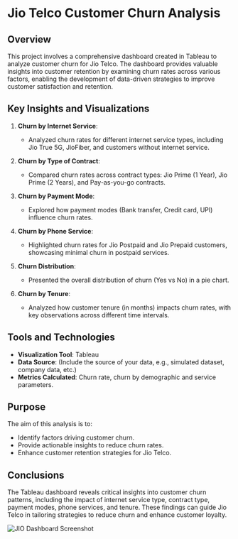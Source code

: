 # Jio Telco Customer Churn Analysis

## Overview
This project involves a comprehensive dashboard created in Tableau to analyze customer churn for Jio Telco. The dashboard provides valuable insights into customer retention by examining churn rates across various factors, enabling the development of data-driven strategies to improve customer satisfaction and retention.

## Key Insights and Visualizations
1. **Churn by Internet Service**:
   - Analyzed churn rates for different internet service types, including Jio True 5G, JioFiber, and customers without internet service.

2. **Churn by Type of Contract**:
   - Compared churn rates across contract types: Jio Prime (1 Year), Jio Prime (2 Years), and Pay-as-you-go contracts.

3. **Churn by Payment Mode**:
   - Explored how payment modes (Bank transfer, Credit card, UPI) influence churn rates.

4. **Churn by Phone Service**:
   - Highlighted churn rates for Jio Postpaid and Jio Prepaid customers, showcasing minimal churn in postpaid services.

5. **Churn Distribution**:
   - Presented the overall distribution of churn (Yes vs No) in a pie chart.

6. **Churn by Tenure**:
   - Analyzed how customer tenure (in months) impacts churn rates, with key observations across different time intervals.

## Tools and Technologies
- **Visualization Tool**: Tableau
- **Data Source**: (Include the source of your data, e.g., simulated dataset, company data, etc.)
- **Metrics Calculated**: Churn rate, churn by demographic and service parameters.

## Purpose
The aim of this analysis is to:
- Identify factors driving customer churn.
- Provide actionable insights to reduce churn rates.
- Enhance customer retention strategies for Jio Telco.

## Conclusions
The Tableau dashboard reveals critical insights into customer churn patterns, including the impact of internet service type, contract type, payment modes, phone services, and tenure. These findings can guide Jio Telco in tailoring strategies to reduce churn and enhance customer loyalty.

![JIO Dashboard Screenshot](https://github.com/user-attachments/assets/e8877c05-c9a6-4524-9e76-971bd64140b2)
